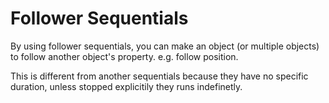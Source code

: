 # Follower Sequentials

By using follower sequentials, you can make an object (or multiple objects) to follow another object's property. e.g. follow position.

This is different from another sequentials because they have no specific duration, unless stopped explicitily they runs indefinetly.